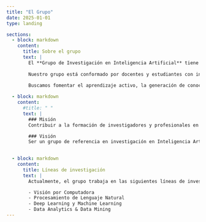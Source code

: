 ```yaml
---
title: "El Grupo"
date: 2025-01-01
type: landing

sections:
  - block: markdown
    content:
      title: Sobre el grupo
      text: |
        El **Grupo de Investigación en Inteligencia Artificial** tiene como próposito promover el estudio, desarrollo e implementación de soluciones basadas en Inteligencia Artificial, impulsando la generación de conocimiento.
       
        Nuestro grupo está conformado por docentes y estudiantes con interés en áreas como Visión por Computadora, Procesamiento de Lenguaje Natural, Machine Learning, Deep Learning, Data Analytics y Data Mining.  
        
        Buscamos fomentar el aprendizaje activo, la generación de conocimiento y la investigación aplicada en problemas relevantes para la región y el país.

  - block: markdown
    content:
      #title: " "
      text: |
        ### Misión
        Contribuir a la formación de investigadores y profesionales en Inteligencia Artificial, desarrollando soluciones innovadoras que respondan a las necesidades académicas, sociales e industriales, con impacto local, regional y nacional.

        ### Visión
        Ser un grupo de referencia en investigación en Inteligencia Artificial en el sur del Perú, reconocido por la calidad de sus proyectos, publicaciones y aportes tecnológicos al servicio de la sociedad y de la comunidad científica.
    

  - block: markdown
    content:
      title: Líneas de investigación
      text: |
        Actualmente, el grupo trabaja en las siguientes líneas de investigación:  

        - Visión por Computadora
        - Procesamiento de Lenguaje Natural
        - Deep Learning y Machine Learning
        - Data Analytics & Data Mining
---
```

